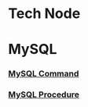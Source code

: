 # Tech Node

# MySQL
### [MySQL Command](https://github.com/vivafoxdirector/tech-note/blob/master/DataBase/MySQL/MySQL-Command.md)
### [MySQL Procedure](https://github.com/vivafoxdirector/tech-note/blob/master/DataBase/MySQL/MySQL-Procedure.md)